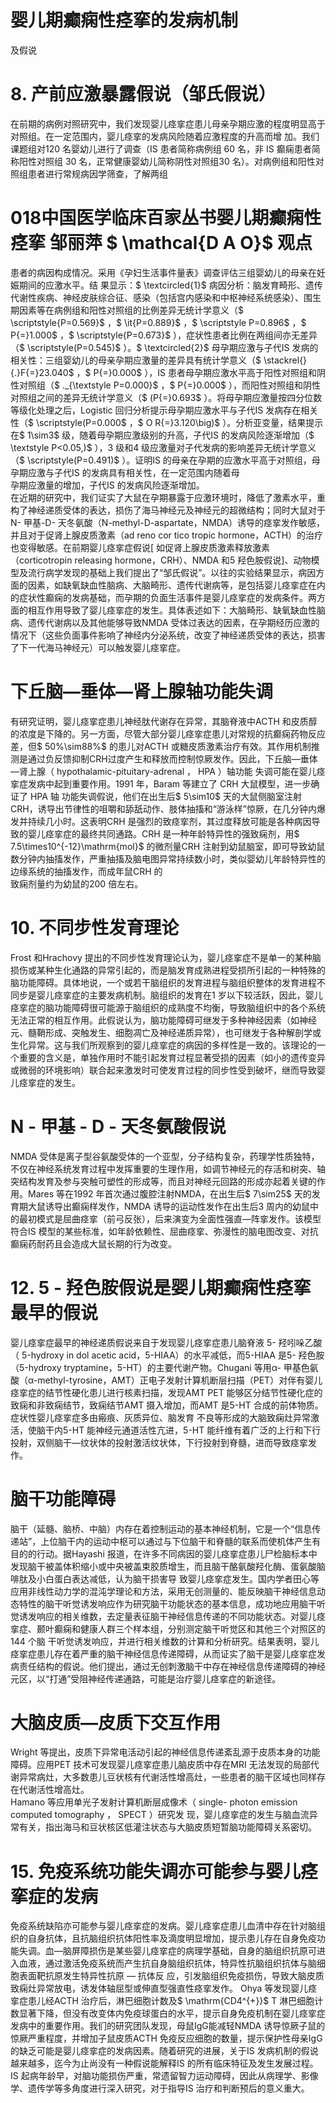 # 婴儿期癫痫性痉挛的发病机制  
及假说  
# 8. 产前应激暴露假说（邹氏假说）  
在前期的病例对照研究中，我们发现婴儿痉挛症患儿母亲孕期应激的程度明显高于对照组。在一定范围内，婴儿痉挛的发病风险随着应激程度的升高而增 加。我们课题组对120 名婴幼儿进行了调查（IS 患者简称病例组 60  名，非 IS  癫痫患者简称阳性对照组 30 名，正常健康婴幼儿简称阴性对照组30 名）。对病例组和阳性对照组患者进行常规病因学筛查，了解两组  
# 018中国医学临床百家丛书婴儿期癫痫性痉挛  邹丽萍  $ \mathcal{D A O}$    观点  
患者的病因构成情况。采用《孕妇生活事件量表》调查评估三组婴幼儿的母亲在妊娠期间的应激水平。结 果显示：$ \textcircled{1}$    病因分析：脑发育畸形、遗传代谢性疾病、神经皮肤综合征、感染（包括宫内感染和中枢神经系统感染）、围生期因素等在病例组和阳性对照组的比例差异无统计学意义（$ \scriptstyle{P=0.569}$    ，$ \it{P=0.889}$    ，$ \scriptstyle P=0.896$ ，$ P{=}1.000$ ，$ \scriptstyle{P=0.673}$    ），症状性患者比例在两组间亦无差异（$ \scriptstyle(P=0.545)$ ）。$ \textcircled{2}$    母孕期应激与子代IS 发病的相关性：三组婴幼儿的母亲孕期应激量的差异具有统计学意义（$ \stackrel{}{.}F{=}23.040$ ，$ P{=}0.000$ ），IS 患者母孕期应激水平高于阳性对照组和阴性对照组（$ ._{\textstyle P=0.000}$    ，$ P{=}0.000$ ），而阳性对照组和阴性对照组之间的差异无统计学意义（$ (P{=}0.693\$ ）。将母孕期应激量按四分位数等级化处理之后，Logistic 回归分析提示母孕期应激水平与子代IS 发病存在相关性（$ \scriptstyle(P=0.000$ ，$ O R{=}3.120\big)$ ）。分析亚变量，结果提示在$ 1\sim3$  级，随着母孕期应激级别的升高，子代IS 的发病风险逐渐增加（$ \textstyle P<0.05\,)$ ），3 级和4 级应激量对子代发病的影响差异无统计学意义（$ \scriptstyle(P=0.491)$ ）。证明IS 的母亲在孕期的应激水平高于对照组，母孕期应激与子代IS 的发病具有相关性，在一定范围内随着母  
孕期应激量的增加，子代IS 的发病风险逐渐增加。  
在近期的研究中，我们证实了大鼠在孕期暴露于应激环境时，降低了激素水平，重构了神经递质受体的表达，损伤了海马神经元及神经元的超微结构；同时大鼠对于N- 甲基-D- 天冬氨酸（N-methyl-D-aspartate，NMDA）诱导的痉挛发作敏感，并且对于促肾上腺皮质激素（ad reno cor tico tropic hormone，ACTH）的治疗也变得敏感。在前期婴儿痉挛症假说[ 如促肾上腺皮质激素释放激素（corticotropin releasing hormone，CRH）、NMDA 和5 羟色胺假说]、动物模型及流行病学发现的基础上我们提出了“邹氏假说”。以往的实验结果显示，病因方面的因素，如缺氧缺血性脑病、大脑畸形、遗传代谢病等，是包括婴儿痉挛症在内的症状性癫痫的发病基础，而孕期的负面生活事件是婴儿痉挛症的发病条件。两方面的相互作用导致了婴儿痉挛症的发生。具体表述如下：大脑畸形、缺氧缺血性脑病、遗传代谢病以及其他能够导致NMDA 受体过表达的因素，在孕期经历应激的情况下（这些负面事件影响了神经内分泌系统，改变了神经递质受体的表达，损害了下一代海马神经元）可以触发婴儿痉挛症。  
#  下丘脑—垂体—肾上腺轴功能失调  
有研究证明，婴儿痉挛症患儿神经肽代谢存在异常，其脑脊液中ACTH 和皮质醇的浓度是下降的。另一方面，尽管大部分婴儿痉挛症患儿对常规的抗癫痫药物反应差，但$ 50\%\sim88\%$ 的患儿对ACTH 或糖皮质激素治疗有效。其作用机制推测是通过负反馈抑制CRH过度产生和释放而控制惊厥发作。因此，下丘脑—垂体—肾上腺（ hypothalamic-pituitary-adrenal ， HPA ）轴功能 失调可能在婴儿痉挛症发病中起到重要作用。1991 年，Baram  等建立了 CRH  大鼠模型，进一步确证了 HPA  轴 功能失调假说，他们在出生后$ 5\sim10$ 天的大鼠侧脑室注射CRH，诱导出节律性的咀嚼和舔舐动作、肢体抽搐和“游泳样”惊厥，在几分钟内爆发并持续几小时。这表明CRH 是强烈的致痉挛剂，其过度释放可能是各种病因导致的婴儿痉挛症的最终共同通路。CRH 是一种年龄特异性的强致痫剂，用$ 7.5\times10^{-12}\mathrm{mol}$     的微剂量CRH 注射到幼鼠脑室，即可导致幼鼠数分钟内抽搐发作，严重抽搐及脑电图异常持续数小时，类似婴幼儿年龄特异性的边缘系统的抽搐发作，而成年鼠CRH 的  
致痫剂量约为幼鼠的200 倍左右。  
# 10. 不同步性发育理论  
Frost 和Hrachovy 提出的不同步性发育理论认为，婴儿痉挛症不是单一的某种脑损伤或某种生化通路的异常引起的，而是脑发育成熟进程受损所引起的一种特殊的脑功能障碍。具体地说，一个或若干脑组织的发育进程与脑组织整体的发育进程不同步是婴儿痉挛症的主要发病机制。脑组织的发育在1 岁以下较活跃，因此，婴儿痉挛症的脑功能障碍很可能源于脑组织的成熟度不均衡，导致脑组织中的各个系统无法正常的相互作用。此假说认为，脑功能障碍可继发于多种神经因素（如神经元、髓鞘形成、突触发生、细胞凋亡及神经递质异常），也可继发于各种解剖学或生化异常。这与我们所观察到的婴儿痉挛症的病因的多样性是一致的。该理论的一个重要的含义是，单独作用时不能引起发育过程显著受损的因素（如小的遗传变异或微弱的环境影响）联合起来激发时可使发育过程的同步性受到破坏，继而导致婴儿痉挛症的发生。  
# N -  甲基 - D -  天冬氨酸假说  
NMDA 受体是离子型谷氨酸受体的一个亚型，分子结构复杂，药理学性质独特，不仅在神经系统发育过程中发挥重要的生理作用，如调节神经元的存活和树突、轴突结构发育及参与突触可塑性的形成等，而且对神经元回路的形成亦起着关键的作用。Mares 等在1992 年首次通过腹腔注射NMDA，在出生后$ 7\sim25$ 天的发育期大鼠诱导出癫痫样发作，NMDA 诱导的运动性发作在出生后3 周内的幼鼠中的最初模式是屈曲痉挛（前弓反张），后来演变为全面性强直—阵挛发作。该模型符合IS 模型的某些标准，如年龄依赖性、屈曲痉挛、弥漫性的脑电图改变、对抗癫痫药耐药且会造成大鼠长期的行为改变。  
# 12. 5 -  羟色胺假说是婴儿期癫痫性痉挛 最早的假说  
婴儿痉挛症最早的神经递质假说来自于发现婴儿痉挛症患儿脑脊液 5-  羟吲哚乙酸（ 5-hydroxy in dol acetic  acid，5-HIAA）的水平减低，而5-HIAA 是5- 羟色胺（5-hydroxy tryptamine，5-HT）的主要代谢产物。Chugani 等用α- 甲基色氨酸（α-methyl-tyrosine，AMT）正电子发射计算机断层扫描（PET）对伴有婴儿痉挛症的结节性硬化患儿进行核素扫描，发现AMT PET 能够区分结节性硬化症的致痫和非致痫结节，致痫结节AMT 摄入增加，而AMT 是5-HT 合成的前体物质。症状性婴儿痉挛症多由瘢痕、灰质异位、脑发育 不良等形成的大脑致痫灶异常激活，使脑干内5-HT 能神经元通道活性亢进，5-HT 能纤维有着广泛的上行和下行投射，双侧脑干—纹状体的投射激活纹状体，下行投射到脊髓，进而导致痉挛发作。  
#  脑干功能障碍  
脑干（延髓、脑桥、中脑）内存在着控制运动的基本神经机制，它是一个“信息传递站”，上位脑干内的运动中枢可以通过与下位脑干和脊髓的联系而使机体产生有目的的行动。据Hayashi 报道，在许多不同病因的婴儿痉挛症患儿尸检脑标本中发现脑干被盖体积缩小或中央被盖束胶质增生，而且脑干酪氨酸羟化酶、蛋氨酸脑啡肽及小白蛋白表达减低，认为脑干损害导 致婴儿痉挛症发生。国内学者田心等应用非线性动力学的混沌学理论和方法，采用无创测量的、能反映脑干神经信息动态特性的脑干听觉诱发响应作为研究脑干功能状态的基本信息，成功地应用脑干听觉诱发响应的相关维数，去定量表征脑干神经信息传递的不同功能状态。对婴儿痉挛症、颞叶癫痫和健康人群三个样本组，分别测定脑干听觉区和其他三个对照区的 144  个脑 干听觉诱发响应，并进行相关维数的计算和分析研究。结果表明，婴儿痉挛症患儿存在着严重的脑干神经信息传递障碍，从而证实了脑干是婴儿痉挛症发病责任结构的假说。他们提出，通过无创刺激脑干中存在神经信息传递障碍的神经元区，以“打通”受阻神经传递通路，可能是治疗婴儿痉挛症的新途径。  
#  大脑皮质—皮质下交互作用  
Wright 等提出，皮质下异常电活动引起的神经信息传递紊乱源于皮质本身的功能障碍。应用PET 技术可发现婴儿痉挛症患儿脑皮质中存在MRI 无法发现的局部代谢异常病灶，大多数患儿豆状核有代谢活性增高灶，一些患者的脑干区域也同样存在代谢活性增高灶。  
Hamano  等应用单光子发射计算机断层成像术（ single- photon emission computed tomography ， SPECT ）研究发 现，婴儿痉挛症的发生与脑血流异常有关，指出海马和豆状核区低灌注状态与大脑皮质短暂脑功能障碍关系密切。  
# 15. 免疫系统功能失调亦可能参与婴儿痉挛症的发病  
免疫系统缺陷亦可能参与婴儿痉挛症的发病。婴儿痉挛症患儿血清中存在针对脑组织的自身抗体，且抗脑组织抗体阳性率及滴度明显增加，提示患儿存在自身免疫功能失调。血—脑屏障损伤是某些婴儿痉挛症的病理学基础，自身的脑组织抗原可进入血液，通过激活免疫系统而产生抗自身脑组织抗体，特异性抗脑组织抗体与脑细胞表面靶抗原发生特异性抗原 — 抗体反 应，引发脑组织免疫损伤，导致大脑皮质致痫灶异常放电，诱发体轴屈型或伸直型强直性痉挛发作。 Ohya  等发现婴儿痉挛症患儿经ACTH 治疗后，淋巴细胞计数及$ \mathrm{CD4^{+}}$     T 淋巴细胞计数显著下降，但没有改变体内免疫球蛋白的水平，提示自身免疫机制在婴儿痉挛症发病中的重要作用。我们的研究团队发现，母鼠IgG能减轻NMDA 诱导惊厥子鼠的惊厥严重程度，并增加子鼠皮质ACTH 免疫反应细胞的数量，提示保护性母亲IgG 的缺乏可能是婴儿痉挛症的发病因素。随着研究的进展，关于IS 发病机制的假说越来越多，迄今为止尚没有一种假说能解释IS 的所有临床特征及发生发展过程。IS 起病年龄早，对脑功能损伤严重，常遗留智力运动障碍，因此从病理学、影像学、遗传学等多角度进行深入研究，对于指导IS 治疗和判断预后的意义重大。  